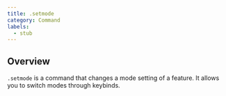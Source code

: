 ```yaml
---
title: .setmode
category: Command
labels:
  - stub
---
```

## Overview
`.setmode` is a command that changes a mode setting of a feature. It allows you to switch modes through keybinds.
